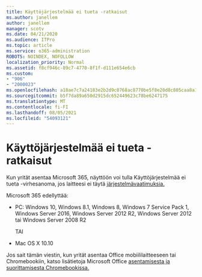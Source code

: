 ```yaml
---
title: Käyttöjärjestelmää ei tueta -ratkaisut
ms.author: janellem
author: janellem
manager: scotv
ms.date: 04/21/2020
ms.audience: ITPro
ms.topic: article
ms.service: o365-administration
ROBOTS: NOINDEX, NOFOLLOW
localization_priority: Normal
ms.assetid: f8cf946c-89c7-4770-8f1f-d111e654e6cb
ms.custom:
- "906"
- "2000023"
ms.openlocfilehash: a18ae7c7a24183e2b2d9c0768ac8770be5f8e20d8c805caa8a18ab4cd1816423
ms.sourcegitcommit: b5f7da89a650d2915dc652449623c78be6247175
ms.translationtype: MT
ms.contentlocale: fi-FI
ms.lasthandoff: 08/05/2021
ms.locfileid: "54093121"
---
```

# <a name="solutions-for-unsupported-operating-system"></a>Käyttöjärjestelmää ei tueta -ratkaisut

Kun yrität asentaa Microsoft 365, näyttöön voi  tulla Käyttöjärjestelmää ei tueta -virhesanoma, jos laitteesi ei täytä [järjestelmävaatimuksia.](https://products.office.com/office-system-requirements)
  
Microsoft 365 edellyttää:
  
- PC: Windows 10, Windows 8.1, Windows 8, Windows 7 Service Pack 1, Windows Server 2016, Windows Server 2012 R2, Windows Server 2012 tai Windows Server 2008 R2

    TAI

- Mac OS X 10.10

Jos sait tämän viestin, kun yrität asentaa Office mobiililaitteeseen tai Chromebookiin, katso lisätietoja Microsoft Office [asentamisesta ja suorittamisesta Chromebookissa.](https://support.office.com/article/32f14a23-2c1a-4579-b973-d4b1d78561ad?wt.mc_id=Alchemy_ClientDIA)
  